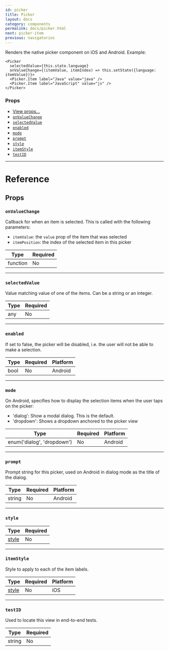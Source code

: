 ```yaml
---
id: picker
title: Picker
layout: docs
category: components
permalink: docs/picker.html
next: picker-item
previous: navigatorios
---
```


Renders the native picker component on iOS and Android. Example:

    <Picker
      selectedValue={this.state.language}
      onValueChange={(itemValue, itemIndex) => this.setState({language: itemValue})}>
      <Picker.Item label="Java" value="java" />
      <Picker.Item label="JavaScript" value="js" />
    </Picker>

### Props

- [View props...](docs/view.html#props)
- [`onValueChange`](docs/picker.html#onvaluechange)
- [`selectedValue`](docs/picker.html#selectedvalue)
- [`enabled`](docs/picker.html#enabled)
- [`mode`](docs/picker.html#mode)
- [`prompt`](docs/picker.html#prompt)
- [`style`](docs/picker.html#style)
- [`itemStyle`](docs/picker.html#itemstyle)
- [`testID`](docs/picker.html#testid)






---

# Reference

## Props

### `onValueChange`

Callback for when an item is selected. This is called with the following parameters:

  - `itemValue`: the `value` prop of the item that was selected
  - `itemPosition`: the index of the selected item in this picker

| Type | Required |
| - | - |
| function | No |




---

### `selectedValue`

Value matching value of one of the items. Can be a string or an integer.

| Type | Required |
| - | - |
| any | No |




---

### `enabled`

If set to false, the picker will be disabled, i.e. the user will not be able to make a
selection.


| Type | Required | Platform |
| - | - | - |
| bool | No | Android  |




---

### `mode`

On Android, specifies how to display the selection items when the user taps on the picker:

  - 'dialog': Show a modal dialog. This is the default.
  - 'dropdown': Shows a dropdown anchored to the picker view



| Type | Required | Platform |
| - | - | - |
| enum('dialog', 'dropdown') | No | Android  |




---

### `prompt`

Prompt string for this picker, used on Android in dialog mode as the title of the dialog.


| Type | Required | Platform |
| - | - | - |
| string | No | Android  |



---

### `style`



| Type | Required |
| - | - |
| [style](docs/picker-style-props.html) | No |


---

### `itemStyle`

Style to apply to each of the item labels.


| Type | Required | Platform |
| - | - | - |
| [style](docs/textstyleproptypes.html) | No | iOS  |


---

### `testID`

Used to locate this view in end-to-end tests.

| Type | Required |
| - | - |
| string | No |


